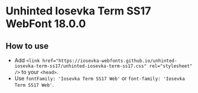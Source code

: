 # Unhinted Iosevka Term SS17 WebFont 18.0.0

## How to use

- Add `<link href="https://iosevka-webfonts.github.io/unhinted-iosevka-term-ss17/unhinted-iosevka-term-ss17.css" rel="stylesheet" />` to your `<head>`.
- Use `fontFamily: 'Iosevka Term SS17 Web'` or `font-family: 'Iosevka Term SS17 Web'`.
